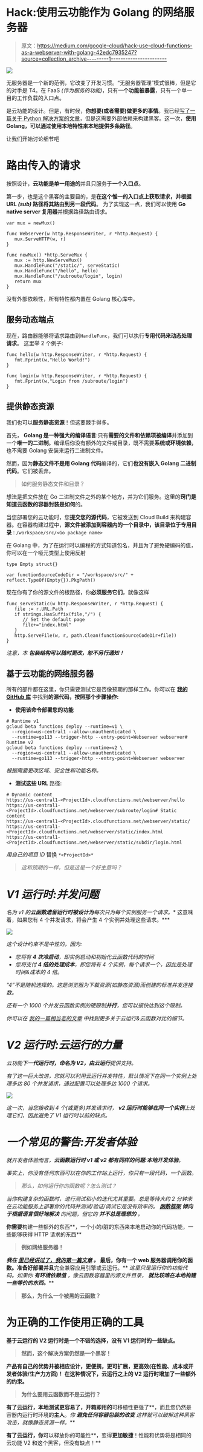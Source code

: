 # Hack:使用云功能作为 Golang 的网络服务器

> 原文：<https://medium.com/google-cloud/hack-use-cloud-functions-as-a-webserver-with-golang-42edc7935247?source=collection_archive---------1----------------------->

![](img/d960754d5b92034bca4d5b1cf2920a2c.png)

无服务器是一个新的范例，它改变了开发习惯。“无服务器管理”模式很棒，但是它的对手是 T4。在 FaaS *(作为服务的功能)*，只有**一个功能被暴露**，只有一个单一目的工作负载的入口点。

是云功能的设计。但是，有时候，**你想要(或者需要)做更多的事情**。我已经[写了一篇关于 Python 解决方案的文章](/google-cloud/use-multiple-paths-in-cloud-functions-python-and-flask-fc6780e560d3)，但是这需要外部依赖来构建黑客。这一次，**使用 Golang，可以通过使用本地特性来本地提供多条路径**。

让我们开始讨论细节吧

# 路由传入的请求

按照设计，**云功能是单一用途的**并且只服务于**一个入口点**。

第一步，也是这个黑客的主要目的，是**在这个惟一的入口点上获取请求，并根据 URL *(sub)* 路径将其路由到另一段代码**。
为了实现这一点，我们可以使用 **Go native server 复用器**并根据路径路由请求。

```
var mux = newMux()

func Webserver(w http.ResponseWriter, r *http.Request) {
   mux.ServeHTTP(w, r)
}

func newMux() *http.ServeMux {
   mux := http.NewServeMux()
   mux.HandleFunc("/static/", serveStatic)
   mux.HandleFunc("/hello", hello)
   mux.HandleFunc("/subroute/login", login)
   return mux
}
```

没有外部依赖性，所有特性都内置在 Golang 核心库中。

## 服务动态端点

现在，路由器能够将请求路由到`HandleFunc`，我们可以执行**专用代码来动态处理请求**。
这里举 2 个例子:

```
func hello(w http.ResponseWriter, r *http.Request) {
   fmt.Fprint(w,"Hello World!")
}

func login(w http.ResponseWriter, r *http.Request) {
   fmt.Fprint(w,"Login from /subroute/login")
}
```

## 提供静态资源

我们也可以**服务静态资源**！但这要棘手得多。

首先， **Golang 是一种强大的编译语言**:只有**需要的文件和依赖项被编译**并添加到一个**唯一的二进制**。编译后你没有额外的文件或目录，既不需要**系统或环境依赖**，也不需要 Golang 安装来运行二进制文件。

然而，因为**静态文件不是用 Golang 代码**编译的，它们**也没有嵌入 Golang 二进制代码**。它们被丢弃。

> 如何服务静态文件和目录？

想法是把文件放在 Go 二进制文件之外的某个地方，并为它们服务。这里的**窍门是知道云函数的容器封装是如何**的。

当您部署您的云功能时，您**提交您的源代码**，它被发送到 Cloud Build 来构建容器。在容器构建过程中，**源文件被添加到容器内的一个目录中，该目录位于专用目录** :
`/workspace/src/<Go package name>`

在 Golang 中，为了在运行时以编程的方式知道包名，并且为了避免硬编码的值，你可以在一个哑元类型上使用反射

```
type Empty struct{}

var functionSourceCodeDir = "/workspace/src/" + reflect.TypeOf(Empty{}).PkgPath()
```

现在你有了你的源文件的根路径，你**必须服务它们**，就像这样

```
func serveStatic(w http.ResponseWriter, r *http.Request) {
   file := r.URL.Path
   if strings.HasSuffix(file,"/") {
      // Set the default page
      file+="index.html"
   }
   http.ServeFile(w, r, path.Clean(functionSourceCodeDir+file))
}
```

*注意，本* ***包装结构可以随时更改，恕不另行通知！***

## 基于云功能的网络服务器

所有的部件都在这里，你只需要测试它是否像预期的那样工作。你可以在 [**我的 GitHub 库**](https://github.com/guillaumeblaquiere/cloudfunction-webserver) 中找到**的源代码，按照那个步骤操作:**

*   **使用该命令部署您的功能**

```
# Runtime v1
gcloud beta functions deploy --runtime=v1 \
  --region=us-central1 --allow-unauthenticated \
  --runtime=go113 --trigger-http --entry-point=Webserver webserver# Runtime v2
gcloud beta functions deploy --runtime=v2 \
  --region=us-central1 --allow-unauthenticated \
  --runtime=go113 --trigger-http --entry-point=Webserver webserver
```

*根据需要更改区域、安全性和功能名称。*

*   **测试这些 URL** 路径:

```
# Dynamic content
https://us-central1-<ProjectId>.cloudfunctions.net/webserver/hello
https://us-central1-<ProjectId>.cloudfunctions.net/webserver/subroute/login# Static content
https://us-central1-<ProjectId>.cloudfunctions.net/webserver/static/
https://us-central1-<ProjectId>.cloudfunctions.net/webserver/static/index.html
https://us-central1-<ProjectId>.cloudfunctions.net/webserver/static/subdir/login.html
```

*用自己的项目 ID* 替换 `*<ProjectId>*`

> *这和预期的一样，但是这是一个好主意吗？*

# *V1 运行时:并发问题*

*名为 v1 的**云函数遗留运行时被设计为**每次只为每个实例服务一个请求。**
这意味着，如果您有 4 个并发请求，将会产生 4 个实例并处理这些请求。***

*![](img/f9173d9dc94deae9b4f87b0f06fd2484.png)*

*这个设计约束不是中性的，因为:*

*   *您将有 **4 次冷启动**，即实例启动和初始化云函数代码的时间*
*   *您将支付 **4 倍的处理成本**，即您将有 4 个实例，每个请求一个，因此是处理时间&成本的 4 倍。*

*“4”不是随机选择的。这是浏览器为下载资源(如静态资源)而创建的标准并发连接数。*

*还有一个 1000 个并发云函数实例的硬限制**并行**，您可以很快达到这个限制。*

**你可以在* [*我的一篇相当老的文章*](/google-cloud/cloud-run-vs-cloud-functions-whats-the-lowest-cost-728d59345a2e) *中找到更多关于云运行&云函数对比的细节。**

# *V2 运行时:云运行的力量*

*云功能**下一代运行时，命名为 V2，由云运行**提供支持。*

*有了这一巨大改进，您就可以利用云运行并发特性，默认情况下在同一个实例上处理多达 80 个并发请求，通过配置可以处理多达 1000 个请求。*

*![](img/98b065ce5aca7303eea03ce706ff81f6.png)*

*这一次，当您接收到 4 个(或更多)并发请求时， **v2 运行时能够在同一个实例**上处理它们，因此避免了 V1 运行时以前的缺点。*

# *一个常见的警告:开发者体验*

*就开发者体验而言，**云函数运行时 v1 或 v2 都有同样的问题:本地开发体验**。*

*事实上，你没有任何东西可以在你的工作站上运行，你只有一段代码，一个函数。*

> *那么，如何运行你的函数呢？怎么测试？*

*当你构建复杂的函数时，进行测试和小的迭代尤其重要。总是等待大约 2 分钟来在云功能服务上部署你的代码并测试/验证/调试它是没有效率的。
*[***函数框架***](https://cloud.google.com/functions/docs/functions-framework) ***倾向于根据语言很好地解决*** *的问题，但它的* ***并不总是理想的*** *。***

**你需要**构建一些额外的东西**，一个小的/脏的东西来本地启动你的代码功能，一些能够获得 HTTP 请求的东西**

> **例如网络服务器！**

***我在* [*里已经讲过了，我的第一篇文章*](/google-cloud/cloud-run-and-cloud-function-what-i-use-and-why-12bb5d3798e1) *。* 最后，**你有一个 web 服务器调用你的函数**。准备好部署并且**完全兼容应用引擎或云运行。**
*这里只是运行你的功能代码。如果你* ***有环境依赖值*** *，像云函数容器里的源文件目录，* ***就比较难在本地构建一些等价的东西。*****

> **那么，为什么一个被黑的云函数？**

# **为正确的工作使用正确的工具**

**基于云运行的 V2 运行时是一个不错的选择，没有 V1 运行时的一些缺点。**

> **然而，这个解决方案仍然是一个黑客！**

****产品有自己的优势**并被**相应设计**，更**便携**，更**可扩展**，更**高效**(在性能、成本或开发者体验/生产力方面)！
在这种情况下，**云运行之上的 V2 运行时增加了一些额外的约束。****

> **为什么要用云函数而不是云运行？**

**有了云运行，**本地测试更容易了**，开箱即用的**可移植性更强了**，而且您仍然是容器内运行时环境的**主人**。*你* ***避免任何容器包装的改变*** *这样就可以破解这种黑客攻击，就像静态资源一样。***

**有了云运行，你**可以释放你的可能性**，变得**更加敏捷**！性能和优势将是相同的云功能 V2 和这个黑客，但没有缺点！**